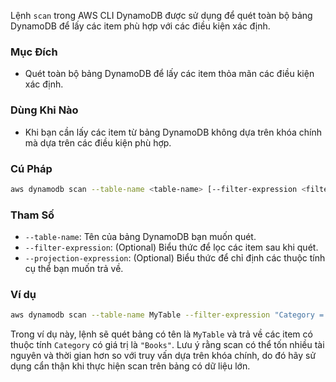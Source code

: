 Lệnh `scan` trong AWS CLI DynamoDB được sử dụng để quét toàn bộ bảng DynamoDB để lấy các item phù hợp với các điều kiện xác định.

### Mục Đích

- Quét toàn bộ bảng DynamoDB để lấy các item thỏa mãn các điều kiện xác định.

### Dùng Khi Nào

- Khi bạn cần lấy các item từ bảng DynamoDB không dựa trên khóa chính mà dựa trên các điều kiện phù hợp.

### Cú Pháp

```bash
aws dynamodb scan --table-name <table-name> [--filter-expression <filter-expression>] [--projection-expression <projection-expression>]
```

### Tham Số

- `--table-name`: Tên của bảng DynamoDB bạn muốn quét.
- `--filter-expression`: (Optional) Biểu thức để lọc các item sau khi quét.
- `--projection-expression`: (Optional) Biểu thức để chỉ định các thuộc tính cụ thể bạn muốn trả về.

### Ví dụ

```bash
aws dynamodb scan --table-name MyTable --filter-expression "Category = :category" --expression-attribute-values '{":category": {"S": "Books"}}'
```

Trong ví dụ này, lệnh sẽ quét bảng có tên là `MyTable` và trả về các item có thuộc tính `Category` có giá trị là `"Books"`. Lưu ý rằng scan có thể tốn nhiều tài nguyên và thời gian hơn so với truy vấn dựa trên khóa chính, do đó hãy sử dụng cẩn thận khi thực hiện scan trên bảng có dữ liệu lớn.
